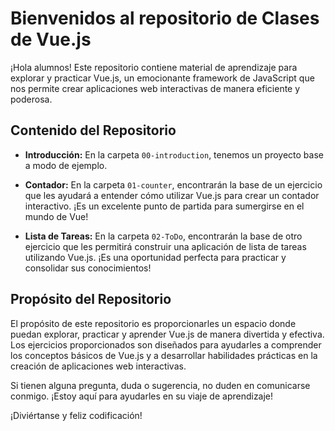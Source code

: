 # Bienvenidos al repositorio de Clases de Vue.js

¡Hola alumnos! Este repositorio contiene material de aprendizaje para explorar y practicar Vue.js, un emocionante framework de JavaScript que nos permite crear aplicaciones web interactivas de manera eficiente y poderosa.

## Contenido del Repositorio

- **Introducción:** En la carpeta `00-introduction`, tenemos un proyecto base a modo de ejemplo.

- **Contador:** En la carpeta `01-counter`, encontrarán la base de un ejercicio que les ayudará a entender cómo utilizar Vue.js para crear un contador interactivo. ¡Es un excelente punto de partida para sumergirse en el mundo de Vue!

- **Lista de Tareas:** En la carpeta `02-ToDo`, encontrarán la base de otro ejercicio que les permitirá construir una aplicación de lista de tareas utilizando Vue.js. ¡Es una oportunidad perfecta para practicar y consolidar sus conocimientos!

## Propósito del Repositorio

El propósito de este repositorio es proporcionarles un espacio donde puedan explorar, practicar y aprender Vue.js de manera divertida y efectiva. Los ejercicios proporcionados son diseñados para ayudarles a comprender los conceptos básicos de Vue.js y a desarrollar habilidades prácticas en la creación de aplicaciones web interactivas.

Si tienen alguna pregunta, duda o sugerencia, no duden en comunicarse conmigo. ¡Estoy aquí para ayudarles en su viaje de aprendizaje!

¡Diviértanse y feliz codificación!
